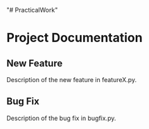 "# PracticalWork" 
# Project Documentation

## New Feature
Description of the new feature in featureX.py.

## Bug Fix
Description of the bug fix in bugfix.py.
